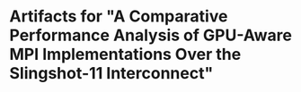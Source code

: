 # Artifacts for "A Comparative Performance Analysis of GPU-Aware MPI Implementations Over the Slingshot-11 Interconnect"
